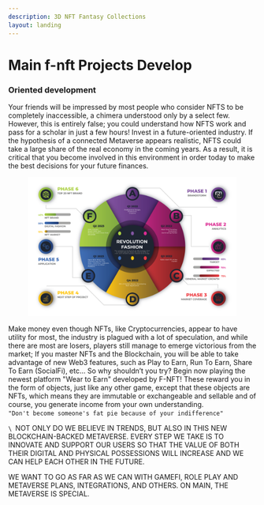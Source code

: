 ```yaml
---
description: 3D NFT Fantasy Collections
layout: landing
---
```


# Main f-nft Projects Develop

### Oriented development

Your friends will be impressed by most people who consider NFTS to be completely inaccessible, a chimera understood only by a select few. However, this is entirely false; you could understand how NFTS work and pass for a scholar in just a few hours! Invest in a future-oriented industry. If the hypothesis of a connected Metaverse appears realistic, NFTS could take a large share of the real economy in the coming years. As a result, it is critical that you become involved in this environment in order today to make the best decisions for your future finances.

<figure><img src="../.gitbook/assets/about.png" alt="f-nft timeline"><figcaption></figcaption></figure>

Make money even though NFTs, like Cryptocurrencies, appear to have utility for most, the industry is plagued with a lot of speculation, and while there are most are losers, players still manage to emerge victorious from the market; If you master NFTs and the Blockchain, you will be able to take advantage of new Web3 features, such as Play to Earn, Run To Earn, Share To Earn (SocialFi), etc... So why shouldn’t you try? Begin now playing the newest platform "Wear to Earn" developed by F-NFT! These reward you in the form of objects, just like any other game, except that these objects are NFTs, which means they are immutable or exchangeable and sellable and of course, you generate income from your own understanding. \
`"Don't become someone's fat pie because of your indifference"`

``\
``NOT ONLY DO WE BELIEVE IN TRENDS, BUT ALSO IN THIS NEW BLOCKCHAIN-BACKED METAVERSE. EVERY STEP WE TAKE IS TO INNOVATE AND SUPPORT OUR USERS SO THAT THE VALUE OF BOTH THEIR DIGITAL AND PHYSICAL POSSESSIONS WILL INCREASE AND WE CAN HELP EACH OTHER IN THE FUTURE.&#x20;

WE WANT TO GO AS FAR AS WE CAN WITH GAMEFI, ROLE PLAY AND METAVERSE PLANS, INTEGRATIONS, AND OTHERS. ON MAIN, THE METAVERSE IS SPECIAL.
